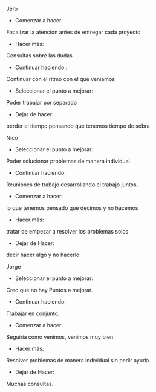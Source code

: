 Jero

- Comenzar a hacer:

Focalizar la atencion antes de entregar cada proyecto


- Hacer más:

Consultas sobre las dudas


- Continuar haciendo :

Continuar con el ritmo con el que veniamos


- Seleccionar el punto a mejorar:

Poder trabajar por separado


- Dejar de hacer:

perder el tiempo pensando que tenemos tiempo de sobra


Nico


- Seleccionar el punto a mejorar:

Poder solucionar problemas de manera individual

- Continuar haciendo:

Reuniones de trabajo desarrollando el trabajo juntos.

- Comenzar a hacer:

lo que tenemos pensado que decimos y no hacemos

- Hacer más:

tratar de empezar a resolver los problemas solos

- Dejar de Hacer:

decir hacer algo y no hacerlo

Jorge

- Seleccionar el punto a mejorar:

Creo que no hay Puntos a mejorar.

- Continuar haciendo:

Trabajar en conjunto.

- Comenzar a hacer:

Seguiria como venimos, venimos muy bien.

- Hacer más:

Resolver problemas de manera individual sin pedir ayuda.

- Dejar de Hacer:

Muchas consultas.

